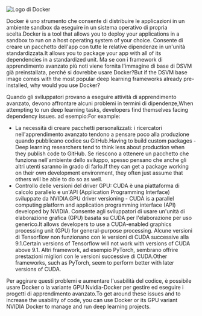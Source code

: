![Logo di Docker](../media/3-image1.PNG)

<span data-ttu-id="10638-102">Docker è uno strumento che consente di distribuire le applicazioni in un ambiente sandbox da eseguire in un sistema operativo di propria scelta.</span><span class="sxs-lookup"><span data-stu-id="10638-102">Docker is a tool that allows you to deploy your applications in a sandbox to run on a host operating system of your choice.</span></span> <span data-ttu-id="10638-103">Consente di creare un pacchetto dell'app con tutte le relative dipendenze in un'unità standardizzata.</span><span class="sxs-lookup"><span data-stu-id="10638-103">It allows you to package your app with all of its dependencies in a standardized unit.</span></span> <span data-ttu-id="10638-104">Ma se con i framework di apprendimento avanzato più noti viene fornita l'immagine di base di DSVM già preinstallata, perché si dovrebbe usare Docker?</span><span class="sxs-lookup"><span data-stu-id="10638-104">But if the DSVM base image comes with the most popular deep learning frameworks already pre-installed, why would you use Docker?</span></span>

<span data-ttu-id="10638-105">Quando gli sviluppatori provano a eseguire attività di apprendimento avanzato, devono affrontare alcuni problemi in termini di dipendenze,</span><span class="sxs-lookup"><span data-stu-id="10638-105">When attempting to run deep learning tasks, developers find themselves facing dependency issues.</span></span> <span data-ttu-id="10638-106">ad esempio:</span><span class="sxs-lookup"><span data-stu-id="10638-106">For example:</span></span> 

- <span data-ttu-id="10638-107">La necessità di creare pacchetti personalizzati: i ricercatori nell'apprendimento avanzato tendono a pensare poco alla produzione quando pubblicano codice su GitHub.</span><span class="sxs-lookup"><span data-stu-id="10638-107">Having to build custom packages - Deep learning researchers tend to think less about production when they publish code to GitHub.</span></span> <span data-ttu-id="10638-108">Se riescono a ottenere un pacchetto che funziona nell'ambiente dello sviluppo, spesso pensano che anche gli altri utenti saranno in grado di farlo.</span><span class="sxs-lookup"><span data-stu-id="10638-108">If they can get a package working on their own development environment, they often just assume that others will be able to do so as well.</span></span>
- <span data-ttu-id="10638-109">Controllo delle versioni del driver GPU: CUDA è una piattaforma di calcolo parallelo e un'API (Application Programming Interface) sviluppate da NVIDIA.</span><span class="sxs-lookup"><span data-stu-id="10638-109">GPU driver versioning - CUDA is a parallel computing platform and application programming interface (API) developed by NVIDIA.</span></span> <span data-ttu-id="10638-110">Consente agli sviluppatori di usare un'unità di elaborazione grafica (GPU) basata su CUDA per l'elaborazione per uso generico.</span><span class="sxs-lookup"><span data-stu-id="10638-110">It allows developers to use a CUDA-enabled graphics processing unit (GPU) for general-purpose processing.</span></span> <span data-ttu-id="10638-111">Alcune versioni di Tensorflow non funzionano con le versioni di CUDA successive alla 9.1.</span><span class="sxs-lookup"><span data-stu-id="10638-111">Certain versions of Tensorflow will not work with versions of CUDA above 9.1.</span></span> <span data-ttu-id="10638-112">Altri framework, ad esempio PyTorch, sembrano offrire prestazioni migliori con le versioni successive di CUDA.</span><span class="sxs-lookup"><span data-stu-id="10638-112">Other frameworks, such as PyTorch, seem to perform better with later versions of CUDA.</span></span>

<span data-ttu-id="10638-113">Per aggirare questi problemi e aumentare l'usabilità del codice, è possibile usare Docker o la variante GPU Nvidia-Docker per gestire ed eseguire i progetti di apprendimento avanzato.</span><span class="sxs-lookup"><span data-stu-id="10638-113">To get around these issues and to increase the usability of code, you can use Docker or its GPU variant NVIDIA Docker to manage and run deep learning projects.</span></span> 

<!--Quiz 
What is CUDA? 
What versioning issues do deep learning engineers deal with? -->